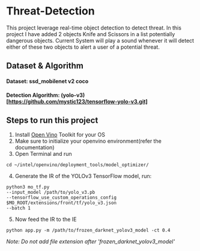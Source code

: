 # Threat-Detection
This project leverage real-time object detection to detect threat. In this project I have added 2 objects Knife and Scissors in a list potentially dangerous objects. Current System will play a sound whenever it will detect either of these two objects to alert a user of a potential threat.

## Dataset & Algorithm
#### Dataset: ssd_mobilenet v2 coco
#### Detection Algorithm: (yolo-v3) [https://github.com/mystic123/tensorflow-yolo-v3.git]

## Steps to run this project

1. Install [Open Vino](https://docs.openvinotoolkit.org/latest/_docs_install_guides_installing_openvino_macos.html) Toolkit for your OS 
2. Make sure to initialize your openvino environment(refer the documentation) 
3. Open Terminal and run
```
cd ~/intel/openvino/deployment_tools/model_optimizer/
```
4. Generate the IR of the YOLOv3 TensorFlow model, run:
```
python3 mo_tf.py
--input_model /path/to/yolo_v3.pb
--tensorflow_use_custom_operations_config $MO_ROOT/extensions/front/tf/yolo_v3.json
--batch 1
```
5. Now feed the IR to the IE
```
python app.py -m /path/to/frozen_darknet_yolov3_model -ct 0.4
```
*Note: Do not add file extension after 'frozen_darknet_yolov3_model'*
